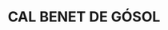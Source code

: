 ---
layout: test
title:  "CAL BENET DE GÓSOL"
collections: ["patrimoni-arquitectonic"]
coordinates:
  - group1:
        - [1.461741196920241, 42.356473337762502]
        - [1.462007454782883, 42.356504726112846]
        - [1.461991683598799, 42.356413279011896]
        - [1.461828602747052, 42.356395514050959]
        - [1.46183031199869, 42.356325441418399]
        - [1.461749331591847, 42.356324354763736]
        - [1.461741196920241, 42.356473337762502]
---